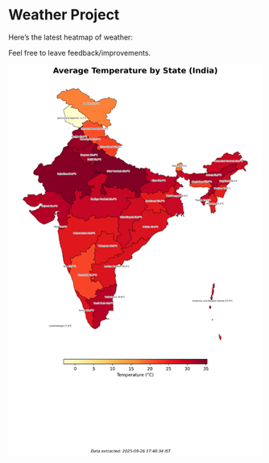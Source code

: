 # Weather Project

Here’s the latest heatmap of weather:

Feel free to leave feedback/improvements.

![India Heatmap](docs/assets/india_heatmap.png?v=D682BC)
